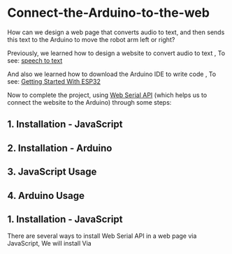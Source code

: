 # Connect-the-Arduino-to-the-web
How can we design a web page that converts audio to text, and then sends this text to the Arduino to move the robot arm left or right?

Previously, we learned how to design a website to convert audio to text , To see: [speech to text](https://github.com/alaserimaha/speech-to-text)

And also we learned how to download the Arduino IDE to write code , To see: [Getting Started With ESP32](https://github.com/alaserimaha/Getting-Started-With-ESP32)

Now to complete the project, using [Web Serial API](https://web.dev/serial/) (which helps us to connect the website to the Arduino) through some steps:

## 1. Installation - JavaScript
## 2. Installation - Arduino
## 3. JavaScript Usage
## 4. Arduino Usage

## 1. Installation - JavaScript
There are several ways to install Web Serial API in a web page via JavaScript,
We will install Via <script> tag

This is the easiest method to get you started immediately. Just include the script tag inside the <head> of your document and you're good to go:

    
       <script lang="text/javascript" src="https://unpkg.com/simple-web-serial@latest/dist/simple-serial.min.js"></script>

## 2. Installation - Arduino
    1- Open the Arduino IDE
    2- Open the Library Manager
    3- Enter "Simple Web Serial" in the search field
    4- Click on Simple Web Serial and hit the install button. 
After the download is complete, the Arduino is ready to use!

## 3. JavaScript Usage
We will add some command lines in the previous web page to open a connection between the Arduino and the web page and then we will send the events
### Connection start
To start connection, store an instance of it in a variable by calling its connect method:

    
       const connection = SimpleSerial.connect(); 
       
### Sending events
Define events you want to send to the Arduino ,any valid JSON can be sent as parameter :
    
    connection.send('event-with-string', parameter);
    
To see the code file for the entire web page after adding the modifications, you can find it from the attachments above [speech to text HTML file](https://github.com/alaserimaha/Connect-the-Arduino-to-the-web/blob/main/speech.html)

## 4. Arduino Usage
At the top of the sketch create an instance of Simple Web Series and add connection speed used in the JavaScript library ( 57600 is the default)

    #include <SimpleWebSerial.h>
    SimpleWebSerial WebSerial;
    
    void setup() {
        Serial.begin(57600);
    }
    

    

